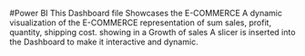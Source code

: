 #Power BI 
This Dashboard file Showcases the E-COMMERCE
A dynamic visualization of the E-COMMERCE representation of sum sales, profit, quantity, shipping cost. showing in a Growth of sales
A slicer is inserted into the Dashboard to make it interactive and dynamic.
